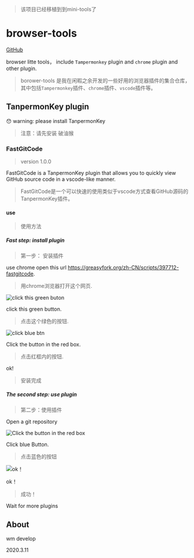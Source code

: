 > 该项目已经移植到到mini-tools了

# browser-tools

[GitHub](https://github.com/holleworldabc/browser-tools)

browser litte tools， include `Tampermonkey` plugin and `chrome` plugin and other plugin.

> borower-tools 是我在闲暇之余开发的一些好用的浏览器插件的集合仓库，其中包括`Tampermonkey`插件、`chrome`插件、`vscode`插件等。

## TanpermonKey plugin

😯 warning: please install TanpermonKey

> 注意：请先安装 破油猴

### FastGitCode

> version 1.0.0

FastGitCode is a TanpermonKey plugin that allows you to quickly view GitHub source code in a vscode-like manner.

>  FastGitCode是一个可以快速的使用类似于vscode方式查看GitHub源码的TanpermonKey插件。

#### use

> 使用方法

##### Fast step: install plugin

> 第一步： 安装插件

use chrome open this url https://greasyfork.org/zh-CN/scripts/397712-fastgitcode.

> 用chrome浏览器打开这个网页.

![click this green buton](https://i.loli.net/2020/03/11/osTA7D4FVGi1e6u.png)

click this green button.

> 点击这个绿色的按钮.

![click blue btn](https://i.loli.net/2020/03/11/CZSOXns4JdDfci6.png)

Click the button in the red box.

> 点击红框内的按钮.

ok!

> 安装完成

##### The second step: use plugin

> 第二步：使用插件

Open a git repository

![Click the button in the red box](https://i.loli.net/2020/03/11/QA8rcDT6alEUB7u.png)

Click blue Button.

> 点击蓝色的按钮

![ok！](https://i.loli.net/2020/03/11/2nB3GlXWVhPEsMg.png)

ok！

> 成功！



Wait for more plugins

## About

wm develop

2020.3.11